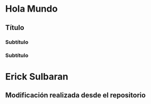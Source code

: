 # Hola Mundo
## Título
### Subtítulo
### Subtítulo

# Erick Sulbaran
## Modificación realizada desde el repositorio
